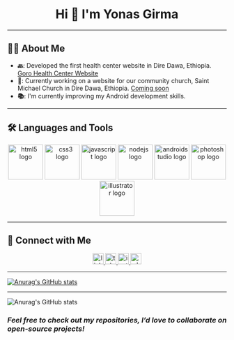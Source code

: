 <div align="center">
  <h1 class="typing-effect">Hi 👋 I'm Yonas Girma</h1>
</div>

---

## 👩‍💻 About Me

- **🔙**: Developed the first health center website in Dire Dawa, Ethiopia. [Goro Health Center Website](https://www.ghcdd.gov.et/)
- **🔭**: Currently working on a website for our community church, Saint Michael Church in Dire Dawa, Ethiopia. [Coming soon](#)
- **📚**: I'm currently improving my Android development skills.

---

## 🛠 Languages and Tools

<div align="center">
  <img src="https://cdn.jsdelivr.net/gh/devicons/devicon/icons/html5/html5-original.svg" height="80" alt="html5 logo" />
  <img src="https://cdn.jsdelivr.net/gh/devicons/devicon/icons/css3/css3-original.svg" height="80" alt="css3 logo" />
  <img src="https://cdn.jsdelivr.net/gh/devicons/devicon/icons/javascript/javascript-original.svg" height="80" alt="javascript logo" />
  <img src="https://cdn.jsdelivr.net/gh/devicons/devicon/icons/nodejs/nodejs-original.svg" height="80" alt="nodejs logo" />
  <img src="https://cdn.jsdelivr.net/gh/devicons/devicon/icons/androidstudio/androidstudio-original.svg" height="80" alt="androidstudio logo" />
  <img src="https://cdn.jsdelivr.net/gh/devicons/devicon/icons/photoshop/photoshop-plain.svg" height="80" alt="photoshop logo" />
  <img src="https://cdn.jsdelivr.net/gh/devicons/devicon/icons/illustrator/illustrator-plain.svg" height="80" alt="illustrator logo" />
</div>

---

## 🔗 Connect with Me

<div align="center">
  <a href="https://www.linkedin.com/in/yonas-girma" target="_blank">
    <img src="https://img.shields.io/static/v1?message=LinkedIn&logo=linkedin&label=&color=0077B5&logoColor=white&style=for-the-badge" height="25" alt="linkedin logo" />
  </a>
  <a href="https://t.me/YonasGirma" target="_blank">
    <img src="https://img.shields.io/static/v1?message=Telegram&logo=telegram&label=&color=2CA5E0&logoColor=white&style=for-the-badge" height="25" alt="telegram logo" />
  </a>
  <a href="https://instagram.com/yonas_girma" target="_blank">
    <img src="https://img.shields.io/static/v1?message=Instagram&logo=instagram&label=&color=E4405F&logoColor=white&style=for-the-badge" height="25" alt="instagram logo" />
  </a>
  <a href="https://wa.me/+251900000000" target="_blank">
    <img src="https://img.shields.io/static/v1?message=Whatsapp&logo=whatsapp&label=&color=25D366&logoColor=white&style=for-the-badge" height="25" alt="whatsapp logo" />
  </a>
</div>

---
[![Anurag's GitHub stats](https://github-readme-stats.vercel.app/api?username=yonasgir)](https://github.com/anuraghazra/github-readme-stats)

---
![Anurag's GitHub stats](https://github-readme-stats.vercel.app/api?username=yonasgir_icons=true&theme=transparent)

### _Feel free to check out my repositories, I’d love to collaborate on open-source projects!_
